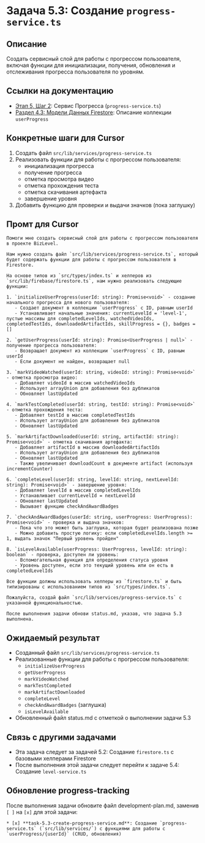 # Задача 5.3: Создание `progress-service.ts`

## Описание
Создать сервисный слой для работы с прогрессом пользователя, включая функции для инициализации, получения, обновления и отслеживания прогресса пользователя по уровням.

## Ссылки на документацию
- [Этап 5, Шаг 2](../BizLevel-%20План%20Реализации%20Проекта.%2031.03.rtf): Сервис Прогресса (`progress-service.ts`)
- [Раздел 4.3: Модели Данных Firestore](../BizLevel-%20План%20Реализации%20Проекта.%2031.03.rtf): Описание коллекции `userProgress`

## Конкретные шаги для Cursor
1. Создать файл `src/lib/services/progress-service.ts`
2. Реализовать функции для работы с прогрессом пользователя:
   - инициализация прогресса
   - получение прогресса
   - отметка просмотра видео
   - отметка прохождения теста
   - отметка скачивания артефакта
   - завершение уровня
3. Добавить функцию для проверки и выдачи значков (пока заглушку)

## Промт для Cursor
```
Помоги мне создать сервисный слой для работы с прогрессом пользователя в проекте BizLevel.

Нам нужно создать файл `src/lib/services/progress-service.ts`, который будет содержать функции для работы с прогрессом пользователя в Firestore.

На основе типов из `src/types/index.ts` и хелперов из `src/lib/firebase/firestore.ts`, нам нужно реализовать следующие функции:

1. `initializeUserProgress(userId: string): Promise<void>` - создание начального прогресса для нового пользователя:
   - Создает документ в коллекции `userProgress` с ID, равным userId
   - Устанавливает начальные значения: currentLevelId = 'level-1', пустые массивы для completedLevelIds, watchedVideoIds, completedTestIds, downloadedArtifactIds, skillProgress = {}, badges = []

2. `getUserProgress(userId: string): Promise<UserProgress | null>` - получение прогресса пользователя:
   - Возвращает документ из коллекции `userProgress` с ID, равным userId
   - Если документ не найден, возвращает null

3. `markVideoWatched(userId: string, videoId: string): Promise<void>` - отметка просмотра видео:
   - Добавляет videoId в массив watchedVideoIds
   - Использует arrayUnion для добавления без дубликатов
   - Обновляет lastUpdated

4. `markTestCompleted(userId: string, testId: string): Promise<void>` - отметка прохождения теста:
   - Добавляет testId в массив completedTestIds
   - Использует arrayUnion для добавления без дубликатов
   - Обновляет lastUpdated

5. `markArtifactDownloaded(userId: string, artifactId: string): Promise<void>` - отметка скачивания артефакта:
   - Добавляет artifactId в массив downloadedArtifactIds
   - Использует arrayUnion для добавления без дубликатов
   - Обновляет lastUpdated
   - Также увеличивает downloadCount в документе artifact (используя incrementCounter)

6. `completeLevel(userId: string, levelId: string, nextLevelId: string): Promise<void>` - завершение уровня:
   - Добавляет levelId в массив completedLevelIds
   - Устанавливает currentLevelId = nextLevelId
   - Обновляет lastUpdated
   - Вызывает функцию checkAndAwardBadges

7. `checkAndAwardBadges(userId: string, userProgress: UserProgress): Promise<void>` - проверка и выдача значков:
   - Пока что это может быть заглушка, которая будет реализована позже
   - Можно добавить простую логику: если completedLevelIds.length >= 1, выдать значок "Первый уровень пройден"

8. `isLevelAvailable(userProgress: UserProgress, levelId: string): boolean` - проверка, доступен ли уровень:
   - Вспомогательная функция для определения статуса уровня
   - Уровень доступен, если это текущий уровень или он есть в completedLevelIds

Все функции должны использовать хелперы из `firestore.ts` и быть типизированы с использованием типов из `src/types/index.ts`.

Пожалуйста, создай файл `src/lib/services/progress-service.ts` с указанной функциональностью.

После выполнения задачи обнови status.md, указав, что задача 5.3 выполнена.
```

## Ожидаемый результат
- Созданный файл `src/lib/services/progress-service.ts`
- Реализованные функции для работы с прогрессом пользователя:
  - `initializeUserProgress`
  - `getUserProgress`
  - `markVideoWatched`
  - `markTestCompleted`
  - `markArtifactDownloaded`
  - `completeLevel`
  - `checkAndAwardBadges` (заглушка)
  - `isLevelAvailable`
- Обновленный файл status.md с отметкой о выполнении задачи 5.3

## Связь с другими задачами
- Эта задача следует за задачей 5.2: Создание `firestore.ts` с базовыми хелперами Firestore
- После выполнения этой задачи следует перейти к задаче 5.4: Создание `level-service.ts`

## Обновление progress-tracking
После выполнения задачи обновите файл development-plan.md, заменив `[ ]` на `[x]` для этой задачи:
```
* [x] **task-5.3-create-progress-service.md**: Создание `progress-service.ts` (`src/lib/services/`) с функциями для работы с `userProgress/{userId}` (CRUD, обновления)
```
